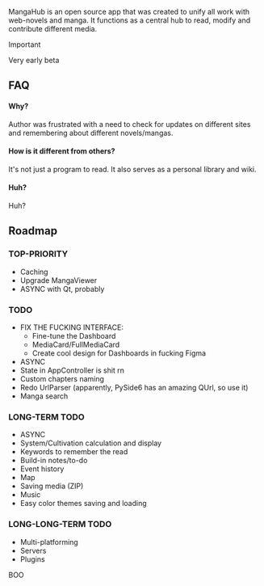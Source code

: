 
MangaHub is an open source app that was created to unify all work with web-novels and manga. It functions as a central hub to read, modify and contribute different media.

> [!IMPORTANT]
> Very early beta

## FAQ

#### Why?

Author was frustrated with a need to check for updates on different sites and remembering about different novels/mangas.

#### How is it different from others?

It's not just a program to read. It also serves as a personal library and wiki.

#### Huh?

Huh?


## Roadmap

### TOP-PRIORITY
- Caching
- Upgrade MangaViewer
- ASYNC with Qt, probably

### TODO
- FIX THE FUCKING INTERFACE:
    - Fine-tune the Dashboard
    - MediaCard/FullMediaCard
    - Create cool design for Dashboards in fucking Figma
- ASYNC
- State in AppController is shit rn
- Custom chapters naming
- Redo UrlParser (apparently, PySide6 has an amazing QUrl, so use it)
- Manga search

### LONG-TERM TODO
- ASYNC
- System/Cultivation calculation and display
- Keywords to remember the read
- Build-in notes/to-do
- Event history
- Map
- Saving media (ZIP)
- Music
- Easy color themes saving and loading

### LONG-LONG-TERM TODO
- Multi-platforming
- Servers
- Plugins

BOO